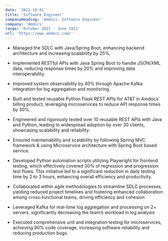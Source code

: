 ```yaml
---
date: '2021-10-01'
title: 'Software Engineer'
companyHeading: 'Amdocs- Software Engineer'
company: 'Amdocs'
range: 'October 2021 - June 2022'
url: 'https://www.amdocs.com/'
---
```


- Managed the SDLC with Java/Spring Boot, enhancing backend architecture and increasing scalability by 25%.

- Implemented RESTful APIs with Java Spring Boot to handle JSON/XML data, reducing response times by 20% and improving data interoperability.

- Improved system observability by 40% through Apache Kafka integration for log aggregation and monitoring.

- Built and tested reusable Python Flask REST APIs for AT&T in Amdocs’ billing product, leveraging microservices to reduce API response times by 30%.

- Engineered and rigorously tested over 10 reusable REST APIs with Java and Python, leading to widespread adoption by over 30 clients, showcasing scalability and reliability.

- Ensured maintainability and scalability by following Spring MVC framework & using Microservice architecture with Spring Boot based service.

- Developed Python automation scripts utilizing Playwright for frontend testing, which effectively covered 30% of regression and progression test flows. This initiative led to a significant reduction in daily testing time by 2 to 3 hours, enhancing overall efficiency and productivity.

- Collaborated within agile methodologies to streamline SDLC processes, yielding reduced project timelines and fostering enhanced collaboration among cross-functional teams, driving efficiency and cohesion

- Leveraged Kafka for real-time log aggregation and processing on 2+ servers, significantly decreasing the team’s workload in log analysis

- Executed comprehensive unit and integration testing for microservices, achieving 90% code coverage, increasing software reliability and reducing production bugs.
